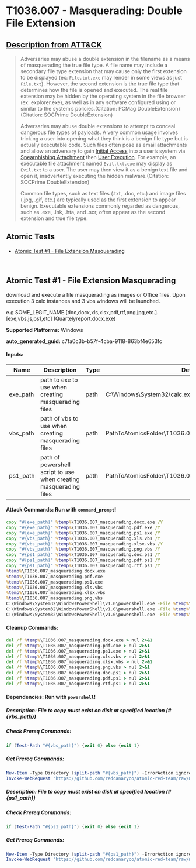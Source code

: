 # T1036.007 - Masquerading: Double File Extension
## [Description from ATT&CK](https://attack.mitre.org/techniques/T1036/007)
<blockquote>Adversaries may abuse a double extension in the filename as a means of masquerading the true file type. A file name may include a secondary file type extension that may cause only the first extension to be displayed (ex: <code>File.txt.exe</code> may render in some views as just <code>File.txt</code>). However, the second extension is the true file type that determines how the file is opened and executed. The real file extension may be hidden by the operating system in the file browser (ex: explorer.exe), as well as in any software configured using or similar to the system’s policies.(Citation: PCMag DoubleExtension)(Citation: SOCPrime DoubleExtension) 

Adversaries may abuse double extensions to attempt to conceal dangerous file types of payloads. A very common usage involves tricking a user into opening what they think is a benign file type but is actually executable code. Such files often pose as email attachments and allow an adversary to gain [Initial Access](https://attack.mitre.org/tactics/TA0001) into a user’s system via [Spearphishing Attachment](https://attack.mitre.org/techniques/T1566/001) then [User Execution](https://attack.mitre.org/techniques/T1204). For example, an executable file attachment named <code>Evil.txt.exe</code> may display as <code>Evil.txt</code> to a user. The user may then view it as a benign text file and open it, inadvertently executing the hidden malware.(Citation: SOCPrime DoubleExtension)

Common file types, such as text files (.txt, .doc, etc.) and image files (.jpg, .gif, etc.) are typically used as the first extension to appear benign. Executable extensions commonly regarded as dangerous, such as .exe, .lnk, .hta, and .scr, often appear as the second extension and true file type.</blockquote>

## Atomic Tests

- [Atomic Test #1 - File Extension Masquerading](#atomic-test-1---file-extension-masquerading)


<br/>

## Atomic Test #1 - File Extension Masquerading
download and execute a file masquerading as images or Office files. Upon execution 3 calc instances and 3 vbs windows will be launched.

e.g SOME_LEGIT_NAME.[doc,docx,xls,xlsx,pdf,rtf,png,jpg,etc.].[exe,vbs,js,ps1,etc] (Quartelyreport.docx.exe)

**Supported Platforms:** Windows


**auto_generated_guid:** c7fa0c3b-b57f-4cba-9118-863bf4e653fc





#### Inputs:
| Name | Description | Type | Default Value |
|------|-------------|------|---------------|
| exe_path | path to exe to use when creating masquerading files | path | C:&#92;Windows&#92;System32&#92;calc.exe|
| vbs_path | path of vbs to use when creating masquerading files | path | PathToAtomicsFolder&#92;T1036.007&#92;src&#92;T1036.007_masquerading.vbs|
| ps1_path | path of powershell script to use when creating masquerading files | path | PathToAtomicsFolder&#92;T1036.007&#92;src&#92;T1036.007_masquerading.ps1|


#### Attack Commands: Run with `command_prompt`! 


```cmd
copy "#{exe_path}" %temp%\T1036.007_masquerading.docx.exe /Y
copy "#{exe_path}" %temp%\T1036.007_masquerading.pdf.exe /Y
copy "#{exe_path}" %temp%\T1036.007_masquerading.ps1.exe /Y
copy "#{vbs_path}" %temp%\T1036.007_masquerading.xls.vbs /Y
copy "#{vbs_path}" %temp%\T1036.007_masquerading.xlsx.vbs /Y
copy "#{vbs_path}" %temp%\T1036.007_masquerading.png.vbs /Y
copy "#{ps1_path}" %temp%\T1036.007_masquerading.doc.ps1 /Y
copy "#{ps1_path}" %temp%\T1036.007_masquerading.pdf.ps1 /Y
copy "#{ps1_path}" %temp%\T1036.007_masquerading.rtf.ps1 /Y
%temp%\T1036.007_masquerading.docx.exe
%temp%\T1036.007_masquerading.pdf.exe
%temp%\T1036.007_masquerading.ps1.exe
%temp%\T1036.007_masquerading.xls.vbs
%temp%\T1036.007_masquerading.xlsx.vbs
%temp%\T1036.007_masquerading.png.vbs
C:\Windows\System32\WindowsPowerShell\v1.0\powershell.exe -File %temp%\T1036.007_masquerading.doc.ps1
C:\Windows\System32\WindowsPowerShell\v1.0\powershell.exe -File %temp%\T1036.007_masquerading.pdf.ps1
C:\Windows\System32\WindowsPowerShell\v1.0\powershell.exe -File %temp%\T1036.007_masquerading.rtf.ps1
```

#### Cleanup Commands:
```cmd
del /f %temp%\T1036.007_masquerading.docx.exe > nul 2>&1
del /f %temp%\T1036.007_masquerading.pdf.exe > nul 2>&1
del /f %temp%\T1036.007_masquerading.ps1.exe > nul 2>&1
del /f %temp%\T1036.007_masquerading.xls.vbs > nul 2>&1
del /f %temp%\T1036.007_masquerading.xlsx.vbs > nul 2>&1
del /f %temp%\T1036.007_masquerading.png.vbs > nul 2>&1
del /f %temp%\T1036.007_masquerading.doc.ps1 > nul 2>&1
del /f %temp%\T1036.007_masquerading.pdf.ps1 > nul 2>&1
del /f %temp%\T1036.007_masquerading.rtf.ps1 > nul 2>&1
```



#### Dependencies:  Run with `powershell`!
##### Description: File to copy must exist on disk at specified location (#{vbs_path})
##### Check Prereq Commands:
```powershell
if (Test-Path "#{vbs_path}") {exit 0} else {exit 1}
```
##### Get Prereq Commands:
```powershell
New-Item -Type Directory (split-path "#{vbs_path}") -ErrorAction ignore | Out-Null
Invoke-WebRequest "https://github.com/redcanaryco/atomic-red-team/raw/master/atomics/T1036.007/src/T1036.007_masquerading.vbs" -OutFile "#{vbs_path}"
```
##### Description: File to copy must exist on disk at specified location (#{ps1_path})
##### Check Prereq Commands:
```powershell
if (Test-Path "#{ps1_path}") {exit 0} else {exit 1}
```
##### Get Prereq Commands:
```powershell
New-Item -Type Directory (split-path "#{ps1_path}") -ErrorAction ignore | Out-Null
Invoke-WebRequest "https://github.com/redcanaryco/atomic-red-team/raw/master/atomics/T1036.007/src/T1036.007_masquerading.ps1" -OutFile "#{ps1_path}"
```




<br/>
